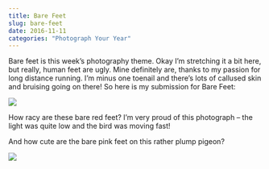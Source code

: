 ```yaml
---
title: Bare Feet
slug: bare-feet
date: 2016-11-11
categories: "Photograph Your Year"
---
```


<p>Bare feet is this week’s photography theme. Okay I’m stretching it a bit here, but really, human feet are ugly. Mine definitely are, thanks to my passion for long distance running. I’m minus one toenail and there’s lots of callused skin and bruising going on there! So here is my submission for Bare Feet:</p>
<p><img src="https://res.cloudinary.com/dy6grlu8z/image/upload/v1558841766/xghs1ls1n17egj3z0pmt.jpg"/></p>
<p>How racy are these bare red feet? I’m very proud of this photograph – the light was quite low and the bird was moving fast!</p>
<p>And how cute are the bare pink feet on this rather plump pigeon?</p>
<p><img src="https://res.cloudinary.com/dy6grlu8z/image/upload/v1558841767/mzxirjivyhhiuoxkx2hb.jpg"/></p>









